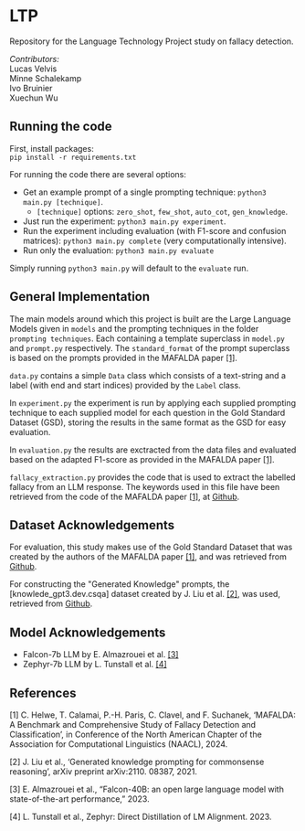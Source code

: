 # LTP
Repository for the Language Technology Project study on fallacy detection. 

*Contributors:* \
Lucas Velvis \
Minne Schalekamp \
Ivo Bruinier \
Xuechun Wu


## Running the code
First, install packages: \
`pip install -r requirements.txt`

For running the code there are several options:
- Get an example prompt of a single prompting technique:
`python3 main.py [technique]`.
    - `[technique]` options: `zero_shot`, `few_shot`, `auto_cot`, `gen_knowledge`.
- Just run the experiment: `python3 main.py experiment`.
- Run the experiment including evaluation (with F1-score and confusion matrices): `python3 main.py complete` (very computationally intensive).
- Run only the evaluation: `python3 main.py evaluate`

Simply running `python3 main.py` will default to the `evaluate` run.

## General Implementation
The main models around which this project is built are the Large Language Models given in `models` and the prompting techniques in the folder `prompting techniques`. Each containing a template superclass in `model.py` and `prompt.py` respectively. The `standard_format` of the prompt superclass is based on the prompts provided in the MAFALDA paper [[1]](#1).

`data.py` contains a simple `Data` class which consists of a text-string and a label (with end and start indices) provided by the `Label` class.

In `experiment.py` the experiment is run by applying each supplied prompting technique to each supplied model for each question in the Gold Standard Dataset (GSD), storing the results in the same format as the GSD for easy evaluation. 

In `evaluation.py` the results are exctracted from the data files and evaluated based on the adapted F1-score as provided in the MAFALDA paper [[1]](#1).

`fallacy_extraction.py` provides the code that is used to extract the labelled fallacy from an LLM response. The keywords used in this file have been retrieved from the code of the MAFALDA paper [[1]](#1), at [Github](https://github.com/ChadiHelwe/MAFALDA).

## Dataset Acknowledgements
For evaluation, this study makes use of the Gold Standard Dataset that was created by the authors of the MAFALDA paper [[1]](#1), and was retrieved from [Github](https://github.com/ChadiHelwe/MAFALDA).

For constructing the "Generated Knowledge" prompts, the [knowlede_gpt3.dev.csqa] dataset created by J. Liu et al. [[2]](#2), was used, retrieved from [Github](https://github.com/liujch1998/GKP).

## Model Acknowledgements
- Falcon-7b LLM by E. Almazrouei et al. [[3]](#3)
- Zephyr-7b LLM by L. Tunstall et al. [[4]](#4)

## References
<a id="1">[1]</a> 
C. Helwe, T. Calamai, P.-H. Paris, C. Clavel, and F. Suchanek, ‘MAFALDA: A Benchmark and Comprehensive Study of Fallacy Detection and Classification’, in Conference of the North American Chapter of the Association for Computational Linguistics (NAACL), 2024.

<a id="2">[2]</a> 
J. Liu et al., ‘Generated knowledge prompting for commonsense reasoning’, arXiv preprint arXiv:2110. 08387, 2021.

<a id="3">[3]</a> 
E. Almazrouei et al., “Falcon-40B: an open large language model with state-of-the-art performance,” 2023.

<a id="4">[4]</a> 
L. Tunstall et al., Zephyr: Direct Distillation of LM Alignment. 2023.